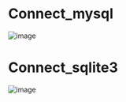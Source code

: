 # Connect_mysql
![image](https://github.com/praveenraj-m/python_database/assets/157500133/56a151a1-ad3a-492e-a173-3c5717e7e250)

# Connect_sqlite3
![image](https://github.com/praveenraj-m/python_database/assets/157500133/b0c4d240-3e5a-4116-aee8-083720469603)
